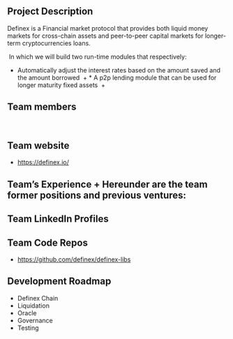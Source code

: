 
## Project Description
Definex is a Financial market protocol that provides both liquid money markets for cross-chain assets and peer-to-peer capital markets for longer-term cryptocurrencies loans.

 In which we will build two run-time modules that respectively:
* Automatically adjust the interest rates based on the amount saved and the amount borrowed  + * A p2p lending module that can be used for longer maturity fixed assets 
 +
## Team members
 
## Team website
* https://definex.io/

## Team’s Experience + Hereunder are the team former positions and previous ventures:


## Team LinkedIn Profiles

## Team Code Repos
*  https://github.com/definex/definex-libs


## Development Roadmap
* Definex Chain
* Liquidation
* Oracle
* Governance
* Testing
